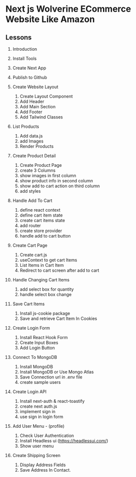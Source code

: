 # Next js Wolverine ECommerce Website Like Amazon

## Lessons

1. Introduction
2. Install Tools
3. Create Next App
4. Publish to Github
5. Create Website Layout
   1. Create Layout Component
   2. Add Header
   3. Add Main Section
   4. Add Footer
   5. Add Tailwind Classes
6. List Products
   1. Add data.js
   2. add Images
   3. Render Products
7. Create Product Detail
   1. Create Product Page
   2. create 3 Columns
   3. show images in first column
   4. show product info in second column
   5. show add to cart action on third column
   6. add styles
8. Handle Add To Cart
   1. define react context
   2. define cart item state
   3. create cart items state
   4. add router
   5. create store provider
   6. handle add to cart button
9. Create Cart Page
   1. Create cart.js
   2. useContext to get cart Items
   3. List Items in Cart Item
   4. Redirect to cart screen after add to cart
10. Handle Changing Cart Items
    1. add select box for quantity
    2. handle select box change
11. Save Cart Items

    1. Install js-cookie package
    2. Save and retrieve Cart Item In Cookies

12. Create Login Form

    1. Install React Hook Form
    2. Create Input Boxes
    3. Add Login Button

13. Connect To MongoDB
    1. Install MongoDB
    2. Install MongoDB or Use Mongo Atlas
    3. Save Connection url in .env file
    4. create sample users
14. Create Login API

    1. Install next-auth & react-toastify
    2. create next auth.js
    3. implement sign in
    4. use sign in login form

15. Add User Menu - (profile)
    1. Check User Authentication
    2. Install Headless ui (https://headlessui.com/)
    3. Show user menu
16. Create Shipping Screen
    1. Display Address Fields
    2. Save Address In Contact.
